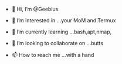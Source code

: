 - 👋 Hi, I’m @Geebius
- 👀 I’m interested in ...your MoM and.Termux


- 🌱 I’m currently learning ...bash,apt,nmap,
- 💞️ I’m looking to collaborate on ...butts
- 📫 How to reach me ...with a hand

<!---
Geebius/Geebius is a ✨ special ✨ repository because its `README.md` (this file) appears on your GitHub profile.
You can click the Preview link to take a look at your changes.
--->
